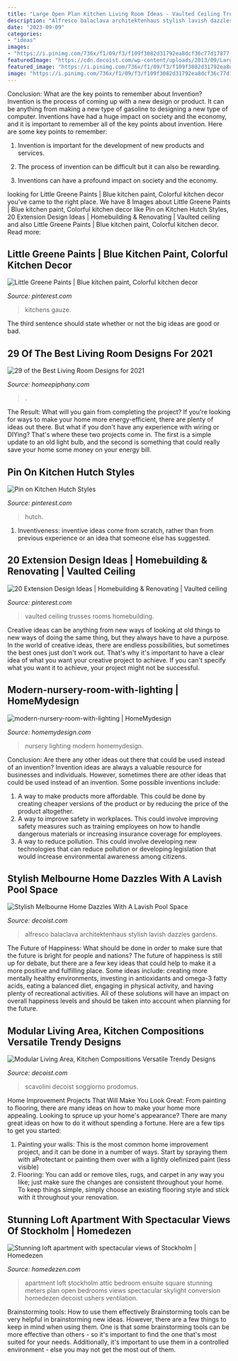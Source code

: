 ```yaml
---
title: "Large Open Plan Kitchen Living Room Ideas - Vaulted Ceiling Trusses Rooms Homebuilding"
description: "Alfresco balaclava architektenhaus stylish lavish dazzles gardens"
date: "2023-09-09"
categories:
- "ideas"
images:
- "https://i.pinimg.com/736x/f1/09/f3/f109f3082d31792ea8dcf36c77d17877.jpg"
featuredImage: "https://cdn.decoist.com/wp-content/uploads/2013/09/Large-glass-doors-that-connect-the-patio.jpg"
featured_image: "https://i.pinimg.com/736x/f1/09/f3/f109f3082d31792ea8dcf36c77d17877.jpg"
image: "https://i.pinimg.com/736x/f1/09/f3/f109f3082d31792ea8dcf36c77d17877.jpg"
---
```



Conclusion: What are the key points to remember about Invention?
Invention is the process of coming up with a new design or product. It can be anything from making a new type of gasoline to designing a new type of computer. Inventions have had a huge impact on society and the economy, and it is important to remember all of the key points about invention. Here are some key points to remember:
1) Invention is important for the development of new products and services.

2) The process of invention can be difficult but it can also be rewarding.

3) Inventions can have a profound impact on society and the economy.

	

		
looking for Little Greene Paints | Blue kitchen paint, Colorful kitchen decor you've came to the right place. We have 8 Images about Little Greene Paints | Blue kitchen paint, Colorful kitchen decor like Pin on Kitchen Hutch Styles, 20 Extension Design Ideas | Homebuilding &amp; Renovating | Vaulted ceiling and also Little Greene Paints | Blue kitchen paint, Colorful kitchen decor. Read more:
		
    
## Little Greene Paints | Blue Kitchen Paint, Colorful Kitchen Decor

<img loading=lazy src="https://i.pinimg.com/736x/f1/09/f3/f109f3082d31792ea8dcf36c77d17877.jpg" onerror="this.onerror=null;this.src='https://tse1.mm.bing.net/th?id=OIP.NYHqektdouzAfTGwpAu1xgHaLH&amp;pid=15.1';" alt="Little Greene Paints | Blue kitchen paint, Colorful kitchen decor">

_Source: pinterest.com_

>kitchens gauze. 

	

The third sentence should state whether or not the big ideas are good or bad.

    
## 29 Of The Best Living Room Designs For 2021

<img loading=lazy src="https://homeepiphany.com/wp-content/uploads/2019/06/living-rooms-pictures_51.jpg" onerror="this.onerror=null;this.src='https://tse2.mm.bing.net/th?id=OIP.S68iKNls3TGKwhf7QD7IuQHaEm&amp;pid=15.1';" alt="29 of the Best Living Room Designs for 2021">

_Source: homeepiphany.com_

>. 

	

The Result: What will you gain from completing the project?
If you're looking for ways to make your home more energy-efficient, there are plenty of ideas out there. But what if you don't have any experience with wiring or DIYing? That's where these two projects come in. The first is a simple update to an old light bulb, and the second is something that could really save your home some money on your energy bill.

    
## Pin On Kitchen Hutch Styles

<img loading=lazy src="https://i.pinimg.com/736x/5f/61/17/5f61175928858f89f82f64ddacc15050.jpg" onerror="this.onerror=null;this.src='https://tse3.mm.bing.net/th?id=OIP.4r1vaModnkGyobV8mEh78wHaLF&amp;pid=15.1';" alt="Pin on Kitchen Hutch Styles">

_Source: pinterest.com_

>hutch. 

	

1. Inventiveness: inventive ideas come from scratch, rather than from previous experience or an idea that someone else has suggested.

    
## 20 Extension Design Ideas | Homebuilding &amp; Renovating | Vaulted Ceiling

<img loading=lazy src="https://i.pinimg.com/736x/71/08/04/7108048f94a630465336586cf34ab348.jpg" onerror="this.onerror=null;this.src='https://tse3.mm.bing.net/th?id=OIP.Kh5wokGV8gxXXbpPrGmBpgHaLH&amp;pid=15.1';" alt="20 Extension Design Ideas | Homebuilding &amp; Renovating | Vaulted ceiling">

_Source: pinterest.com_

>vaulted ceiling trusses rooms homebuilding. 

	

Creative ideas can be anything from new ways of looking at old things to new ways of doing the same thing, but they always have to have a purpose. In the world of creative ideas, there are endless possibilities, but sometimes the best ones just don't work out. That's why it's important to have a clear idea of what you want your creative project to achieve. If you can't specify what you want it to achieve, your project might not be successful.

    
## Modern-nursery-room-with-lighting | HomeMydesign

<img loading=lazy src="https://homemydesign.com/wp-content/uploads/2014/06/modern-nursery-room-with-lighting.jpg" onerror="this.onerror=null;this.src='https://tse3.mm.bing.net/th?id=OIP.86GkAvQAfIDzYjJOdgaZQgHaLH&amp;pid=15.1';" alt="modern-nursery-room-with-lighting | HomeMydesign">

_Source: homemydesign.com_

>nursery lighting modern homemydesign. 

	

Conclusion: Are there any other ideas out there that could be used instead of an invention?
Invention ideas are always a valuable resource for businesses and individuals. However, sometimes there are other ideas that could be used instead of an invention. Some possible inventions include:
1. A way to make products more affordable. This could be done by creating cheaper versions of the product or by reducing the price of the product altogether.
2. A way to improve safety in workplaces. This could involve improving safety measures such as training employees on how to handle dangerous materials or increasing insurance coverage for employees.
3. A way to reduce pollution. This could involve developing new technologies that can reduce pollution or developing legislation that would increase environmental awareness among citizens.

    
## Stylish Melbourne Home Dazzles With A Lavish Pool Space

<img loading=lazy src="https://cdn.decoist.com/wp-content/uploads/2013/09/Large-glass-doors-that-connect-the-patio.jpg" onerror="this.onerror=null;this.src='https://tse1.mm.bing.net/th?id=OIP.KUs5eZg6fku_y9q9jRLKTgHaFW&amp;pid=15.1';" alt="Stylish Melbourne Home Dazzles With A Lavish Pool Space">

_Source: decoist.com_

>alfresco balaclava architektenhaus stylish lavish dazzles gardens. 

	

The Future of Happiness: What should be done in order to make sure that the future is bright for people and nations?
The future of happiness is still up for debate, but there are a few key ideas that could help to make it a more positive and fulfilling place. Some ideas include: creating more mentally healthy environments, investing in antioxidants and omega-3 fatty acids, eating a balanced diet, engaging in physical activity, and having plenty of recreational activities. All of these solutions will have an impact on overall happiness levels and should be taken into account when planning for the future.

    
## Modular Living Area, Kitchen Compositions Versatile Trendy Designs

<img loading=lazy src="https://cdn.decoist.com/wp-content/uploads/2014/08/Stylish-and-simple-open-wall-units-used-for-custom-living-room-wall-unit.jpg" onerror="this.onerror=null;this.src='https://tse1.mm.bing.net/th?id=OIP.vslSkQ4YCM1lle5W3u5kNgHaEK&amp;pid=15.1';" alt="Modular Living Area, Kitchen Compositions Versatile Trendy Designs">

_Source: decoist.com_

>scavolini decoist soggiorno prodomus. 

	

Home Improvement Projects That Will Make You Look Great: From painting to flooring, there are many ideas on how to make your home more appealing.
Looking to spruce up your home's appearance? There are many great ideas on how to do it without spending a fortune. Here are a few tips to get you started:
1. Painting your walls: This is the most common home improvement project, and it can be done in a number of ways. Start by spraying them with aProtectant or painting them over with a lightly olefinized paint (less visible) 
2. Flooring: You can add or remove tiles, rugs, and carpet in any way you like; just make sure the changes are consistent throughout your home. To keep things simple, simply choose an existing flooring style and stick with it throughout your renovation.

    
## Stunning Loft Apartment With Spectacular Views Of Stockholm | Homedezen

<img loading=lazy src="http://www.homedezen.com/wp-content/uploads/2014/04/Stunning-loft-apartment-with-spectacular-views-of-Stockholm-07.jpg" onerror="this.onerror=null;this.src='https://tse3.mm.bing.net/th?id=OIP.d_K9FTRXYa9G--SDw6AmFAHaE7&amp;pid=15.1';" alt="Stunning loft apartment with spectacular views of Stockholm | Homedezen">

_Source: homedezen.com_

>apartment loft stockholm attic bedroom ensuite square stunning meters plan open bedrooms views spectacular skylight conversion homedezen decoist ushers ventilation. 

	

Brainstorming tools: How to use them effectively
Brainstorming tools can be very helpful in brainstorming new ideas. However, there are a few things to keep in mind when using them. One is that some brainstorming tools can be more effective than others - so it's important to find the one that's most suited for your needs. Additionally, it's important to use them in a controlled environment - else you may not get the most out of them.

